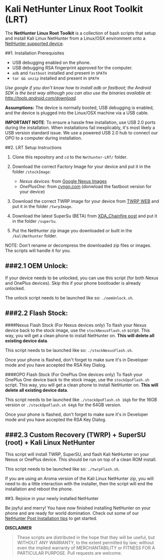 # Kali NetHunter Linux Root Toolkit (LRT)

The **NetHunter Linux Root Toolkit** is a collection of bash scripts that setup and install Kali Linux NetHunter from a Linux/OSX environment onto a [NetHunter supported device](https://github.com/offensive-security/kali-nethunter/wiki#10-supported-devices-and-roms).

##1. Installation Prerequisites
 - USB debugging enabled on the phone.
 - USB debugging RSA fingerprint approved for the computer.
 - `adb` and `fastboot` installed and present in `$PATH`
 - `tar && unzip` installed and present in `$PATH`

*Use google if you don't know how to install adb or fastboot; the Android SDK is the best way although you can also use the binaries available at: http://tools.android.com/download.*

**Assumptions:** The device is normally booted, USB debugging is enabled, and the device is plugged into the Linux/OSX machine via a USB cable.

**IMPORTANT NOTE**: To ensure a hassle free installation, use USB 2.0 ports during the installation. When installations fail inexplicably, it's most likely a USB version standard issue. We use a powered USB 2.0 hub to connect our OPO to a computer during installation.

##2. LRT Setup Instructions
1. Clone this repository and `cd` to the `Nethunter-LRT/` folder.

2. Download the correct Factory Image for your device and put it in the folder `/stockImage`:
    -  *Nexus devices:* from [Google Nexus Images](https://developers.google.com/android/nexus/images?hl=en)
    -  *OnePlusOne:* from [cyngn.com](https://cyngn.com/support) (donwload the fastboot version for your device)

3. Download the correct TWRP image for your device from [TWRP WEB](https://twrp.me/Devices/) and put it in the folder `/twrpImage`.

4. Download the latest SuperSu (BETA) from [XDA_Chainfire post](http://forum.xda-developers.com/showpost.php?p=64161125&postcount=3) and put it in the folder `/superSu`.

5. Put the NetHunter zip image you downloaded or built in the `/kaliNethunter` folder.

NOTE: Don't rename or decompress the downloaded zip files or images. The scripts will handle it for you.


###2.1 OEM Unlock:
--------------------
If your device needs to be unlocked, you can use this script (for both Nexus and OnePlus devices). Skip this if your phone bootloader is already unlocked.

The unlock script needs to be launched like so: `./oemUnlock.sh`.

###2.2 Flash Stock:
---------------------
####Nexus Flash Stock (For Nexus devices only)
To flash your Nexus device back to the stock image, use the `stockNexusFlash.sh` script. This way, you will get a clean phone to install NetHunter on. **This will delete all existing device data**.

This script needs to be launched like so: `./stockNexusFlash.sh`.

Once your phone is flashed, don't forget to make sure it's in Developer mode and you have accepted the RSA Key Dialog.

####OPO Flash Stock (For OnePlus One devices only)
To flash your OnePlus One device back to the stock image, use the `stockOpoFlash.sh` script. This way, you will get a clean phone to install NetHunter on. **This will delete all existing device data**.

This script needs to be launched like `./stockOpoFlash.sh 16gb` for the 16GB version or `./stockOpoFlash.sh 64gb` for the 64GB version.

Once your phone is flashed, don't forget to make sure it's in Developer mode and you have accepted the RSA Key Dialog.


###2.3 Custom Recovery (TWRP) + SuperSU (root) + Kali Linux NetHunter
--------------------
This script will install TWRP, SuperSU, and flash Kali NetHunter on your Nexus or OnePlus device. This should be run on top of a clean ROM install.

This script needs to be launched like so: `./twrpFlash.sh`.

If you are using an Aroma version of the Kali Linux NetHunter zip, you will need to do a little interaction with the installer, then the script will end the installation and reboot the phone.

##3. Rejoice in your newly installed NetHunter

Be joyful and merry! You have now finished installing NetHunter on your phone and are ready for world domination. Check out some of our [NetHunter Post Installation tips](https://github.com/offensive-security/kali-nethunter/wiki#50-post-installation-setup) to get started.

**DISCLAIMER**

> These scripts are distributed in the hope that they will be useful, but WITHOUT ANY WARRANTY, to the extent permitted by law; without even the implied warranty of MERCHANTABILITY or FITNESS FOR A PARTICULAR PURPOSE. Pull requests are welcome.
